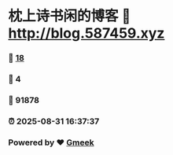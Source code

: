 # 枕上诗书闲的博客 :link: http://blog.587459.xyz 
### :page_facing_up: [18](http://blog.587459.xyz/tag.html) 
### :speech_balloon: 4 
### :hibiscus: 91878 
### :alarm_clock: 2025-08-31 16:37:37 
### Powered by :heart: [Gmeek](https://github.com/Meekdai/Gmeek)
